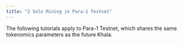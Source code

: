 ```yaml
---
title: "2 Solo Mining in Para-1 Testnet"
---
```


The following tutorials apply to Para-1 Testnet, which shares the same tokenomics parameters as the future Khala.
<!-- The difference between Para-1 Testnet and Khala is the underlying relaychain, which should be opaque to the miners. -->

